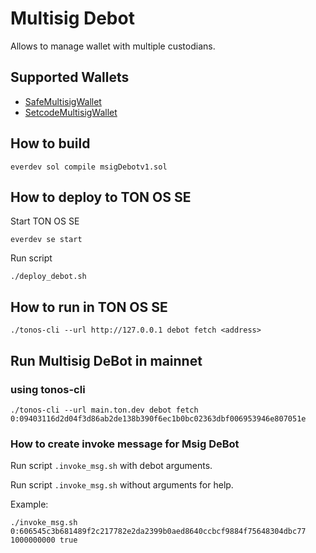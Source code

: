 # Multisig Debot

Allows to manage wallet with multiple custodians.

## Supported Wallets

- [SafeMultisigWallet](https://github.com/tonlabs/ton-labs-contracts/blob/master/solidity/safemultisig/SafeMultisigWallet.tvc)
- [SetcodeMultisigWallet](https://github.com/tonlabs/ton-labs-contracts/blob/master/solidity/setcodemultisig/SetcodeMultisigWallet.tvc)

## How to build

    everdev sol compile msigDebotv1.sol

## How to deploy to TON OS SE

Start TON OS SE

    everdev se start

Run script

    ./deploy_debot.sh

## How to run in TON OS SE

    ./tonos-cli --url http://127.0.0.1 debot fetch <address>

## Run Multisig DeBot in mainnet
### using tonos-cli

    ./tonos-cli --url main.ton.dev debot fetch 0:09403116d2d04f3d86ab2de138b390f6ec1b0bc02363dbf006953946e807051e

### How to create invoke message for Msig DeBot

Run script `.invoke_msg.sh` with debot arguments.

Run script `.invoke_msg.sh` without arguments for help.

Example:

    ./invoke_msg.sh 0:606545c3b681489f2c217782e2da2399b0aed8640ccbcf9884f75648304dbc77 1000000000 true

